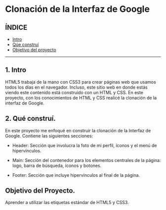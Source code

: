 # Clonación de la Interfaz de Google

## ÍNDICE

* [Intro](#)
* [Qúe construí](#)
* [Objetivo del proyecto](#)

****

## 1. Intro
HTML5 trabaja de la mano con CSS3 para crear páginas web que usamos todos los días en el navegador. Incluso, este sitio web en donde estás viendo este contenido está construido con un HTML y CSS. En este proyecto, con los conocimientos de HTML y CSS realicé la clonación de la interfaz de Google.

## 2. Qué construí.
En este proyecto me enfoqué en construir la clonación de la Interfaz de Google.
Contiene las siguientes secciones:

* Header: Sección que involucra la foto de mi perfil, íconos y el menú de hipervínculos.

* Main: Sección del contenedor para los elementos centrales de la página: logo, barra de búsqueda, íconos y botones.

* Footer: Sección que incluye hipervínculos al final de la página.

## Objetivo del Proyecto.
Aprender a utilizar las etiquetas estándar de HTML5 y CSS3.
